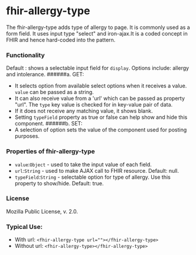 # fhir-allergy-type

The fhir-allergy-type adds type of allergy to page. It is commonly used 
 as a form field. It uses input type "select" and iron-ajax.It is a coded concept in FHIR and hence hard-coded into the pattern.

### Functionality
  Default : shows a selectable input field for `display`. Options include: allergy and intolerance.
 ######a. GET:
 * It selects option from available select options when it receives a value. `value` can be passed as a string.
 * It can also receive value from a 'url' which can be passed as property "url". The `type` key value is checked for  in key-value pair of data.
  * If it does not receive any matching value, it shows blank.
 * Setting `typeField` property as true or false can help show and hide this component.
 ######b. SET:
 * A selection of option sets the value of the component used for posting purposes.

### Properties of fhir-allergy-type
 * `value`:`Object` - used to take the input value of each field.
 * `url`:`String` - used to make AJAX call to FHIR resource. Default: null.
 * `typeField`:`String` - selectable option for type of allergy. Use this property to show/hide. Default: true.
 ### License
 Mozilla Public License, v. 2.0.
 
 ### Typical Use:
 * With url:
 `<fhir-allergy-type url=""></fhir-allergy-type>`
 * Without url:
  `<fhir-allergy-type></fhir-allergy-type>`
